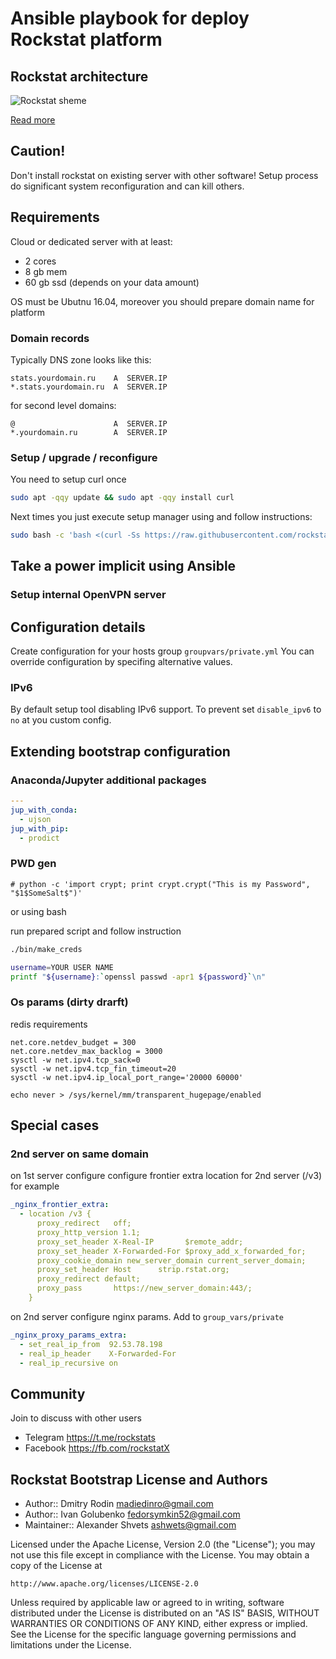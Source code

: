# Ansible playbook for deploy Rockstat platform

## Rockstat architecture

![Rockstat sheme](https://rockstat.ru/media/rockstat_v3_arch.png?3)

[Read more](https://rockstat.ru/about)

## Caution!

Don't install rockstat on existing server with other software! 
Setup process do significant system reconfiguration and can kill others.


## Requirements

Cloud or dedicated server with at least:

- 2 cores
- 8 gb mem
- 60 gb ssd (depends on your data amount)

OS must be Ubutnu 16.04, moreover you should prepare domain name for platform

### Domain records

Typically DNS zone looks like this:

```
stats.yourdomain.ru    A  SERVER.IP
*.stats.yourdomain.ru  A  SERVER.IP
```

for second level domains:

```
@                      A  SERVER.IP
*.yourdomain.ru        A  SERVER.IP
```

### Setup / upgrade / reconfigure

You need to setup curl once

```bash
sudo apt -qqy update && sudo apt -qqy install curl
```

Next times you just execute setup manager using and follow instructions:

```bash
sudo bash -c 'bash <(curl -Ss https://raw.githubusercontent.com/rockstat/bootstrap/dev/bin/loader)'
```



## Take a power implicit using Ansible 


### Setup internal OpenVPN server


## Configuration details

Create configuration for your hosts group `groupvars/private.yml`
You can override configuration by specifing alternative values.

### IPv6

By default setup tool disabling IPv6 support.
To prevent set `disable_ipv6` to `no` at you custom config.

## Extending bootstrap configuration



### Anaconda/Jupyter additional packages


```yaml
---
jup_with_conda:
  - ujson
jup_with_pip:
  - prodict
```

### PWD gen

    # python -c 'import crypt; print crypt.crypt("This is my Password", "$1$SomeSalt$")'

or using bash

run prepared script and follow instruction
 
```bash
./bin/make_creds
```


```bash
username=YOUR USER NAME
printf "${username}:`openssl passwd -apr1 ${password}`\n"
```

### Os params (dirty drarft)

redis requirements

    net.core.netdev_budget = 300 
    net.core.netdev_max_backlog = 3000
    sysctl -w net.ipv4.tcp_sack=0
    sysctl -w net.ipv4.tcp_fin_timeout=20
    sysctl -w net.ipv4.ip_local_port_range='20000 60000'

    echo never > /sys/kernel/mm/transparent_hugepage/enabled

## Special cases

### 2nd server on same domain

on 1st server configure configure frontier extra location for 2nd server (/v3) for example

```yaml
_nginx_frontier_extra:
  - location /v3 {
      proxy_redirect   off;
      proxy_http_version 1.1;
      proxy_set_header X-Real-IP       $remote_addr;
      proxy_set_header X-Forwarded-For $proxy_add_x_forwarded_for;
      proxy_cookie_domain new_server_domain current_server_domain;
      proxy_set_header Host      strip.rstat.org;
      proxy_redirect default;
      proxy_pass       https://new_server_domain:443/;
    }
```

on 2nd server configure nginx params. Add to `group_vars/private` 

```yaml
_nginx_proxy_params_extra:
  - set_real_ip_from  92.53.78.198
  - real_ip_header    X-Forwarded-For
  - real_ip_recursive on
```

## Community

Join to discuss with other users

* Telegram https://t.me/rockstats
* Facebook https://fb.com/rockstatX

## Rockstat Bootstrap License and Authors

* Author:: Dmitry Rodin <madiedinro@gmail.com>
* Author:: Ivan Golubenko <fedorsymkin52@gmail.com>
* Maintainer:: Alexander Shvets <ashwets@gmail.com>

Licensed under the Apache License, Version 2.0 (the "License");
you may not use this file except in compliance with the License.
You may obtain a copy of the License at

    http://www.apache.org/licenses/LICENSE-2.0

Unless required by applicable law or agreed to in writing, software
distributed under the License is distributed on an "AS IS" BASIS,
WITHOUT WARRANTIES OR CONDITIONS OF ANY KIND, either express or implied.
See the License for the specific language governing permissions and
limitations under the License.
